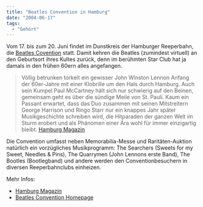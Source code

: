```yaml
---
title: "Beatles Convention in Hamburg"
date: "2004-06-17"
tags:
  - "Gehört"
---
```


Vom 17. bis zum 20. Juni findet im Dunstkreis der Hamburger Reeperbahn, die [Beatles Covention](http://www.beatlesconvention.de/html/convention.htm) statt. Damit kehren die Beatles (zumindest virtuell) an den Geburtsort ihres Kultes zurück, denn im berühmten Star Club hat ja damals in den frühen 60ern alles angefangen.

> Völlig betrunken torkelt ein gewisser John Winston Lennon Anfang der 60er-Jahre mit einer Klobrille um den Hals durch Hamburg. Auch sein Kumpel Paul McCartney hält sich nur schwierig auf den Beinen, gemeinsam geht es über die sündige Meile von St. Pauli. Kaum ein Passant erwartet, dass das Duo zusammen mit seinen Mitstreitern George Harrison und Ringo Starr nur ein knappes Jahr später Musikgeschichte schreiben wird, die Hitparaden der ganzen Welt im Sturm erobert und als Phänomen einer Ära wohl für immer einzigartig bleibt. [Hamburg Magazin](http://www.hamburg-magazin.de/ak_beatles.htm)

Die Convention umfasst neben Memorabilia-Messe und Raritäten-Auktion natürlich ein vorzügliches Musikprogramm: The Searchers (Sweets for my Sweet, Needles & Pins), The Quarrymen (John Lennons erste Band), The Bootles (Bootlegband) und andere werden den Conventionbesuchern in diversen Reeperbahnclubs einheizen.

Mehr Infos:

- [Hamburg Magazin](http://www.hamburg-magazin.de/ak_beatles.htm)
- [Beatles Convention Homepage](http://www.beatlesconvention.de/)
